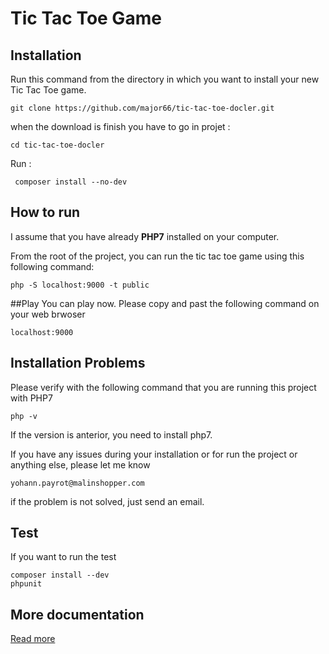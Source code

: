 # Tic Tac Toe Game

## Installation

Run this command from the directory in which you want to install your new Tic Tac Toe game.

    git clone https://github.com/major66/tic-tac-toe-docler.git
when the download is finish you have to go in projet :

    cd tic-tac-toe-docler

Run :

     composer install --no-dev

## How to run
I assume that you have already **PHP7** installed on your computer.

From the root of the project, you can run the tic tac toe game using this following command:

    php -S localhost:9000 -t public

##Play
You can play now. Please copy and past the following command on your web brwoser

    localhost:9000

## Installation Problems

Please verify with the following command that you are running this project with PHP7

    php -v

If the version is anterior, you need to install php7.

If you have any issues during your installation or for run the project or anything else, please let me know

    yohann.payrot@malinshopper.com

if the problem is not solved, just send an email.

## Test

If you want to run the test

    composer install --dev
    phpunit

## More documentation

[Read more](https://github.com/major66/tic-tac-toe-docler/tree/master/documentation)

